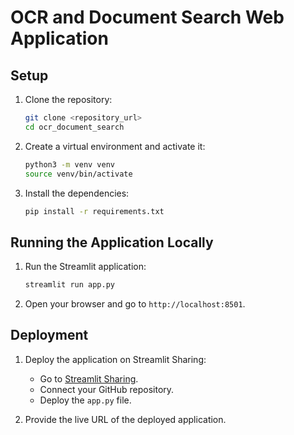 # OCR and Document Search Web Application

## Setup

1. Clone the repository:
    ```sh
    git clone <repository_url>
    cd ocr_document_search
    ```

2. Create a virtual environment and activate it:
    ```sh
    python3 -m venv venv
    source venv/bin/activate
    ```

3. Install the dependencies:
    ```sh
    pip install -r requirements.txt
    ```

## Running the Application Locally

1. Run the Streamlit application:
    ```sh
    streamlit run app.py
    ```

2. Open your browser and go to `http://localhost:8501`.

## Deployment

1. Deploy the application on Streamlit Sharing:
    - Go to [Streamlit Sharing](https://share.streamlit.io/).
    - Connect your GitHub repository.
    - Deploy the `app.py` file.

2. Provide the live URL of the deployed application.